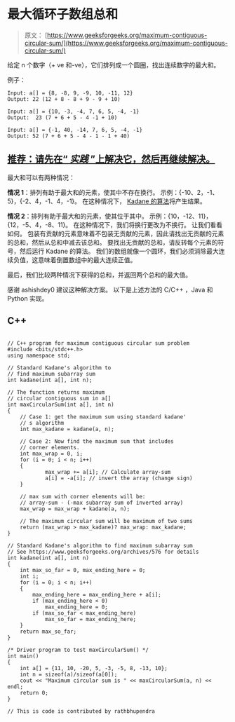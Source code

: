 # 最大循环子数组总和

> 原文： [https://www.geeksforgeeks.org/maximum-contiguous-circular-sum/](https://www.geeksforgeeks.org/maximum-contiguous-circular-sum/)

给定 n 个数字（+ ve 和-ve），它们排列成一个圆圈，找出连续数字的最大和。

例子：

```
Input: a[] = {8, -8, 9, -9, 10, -11, 12}
Output: 22 (12 + 8 - 8 + 9 - 9 + 10)

Input: a[] = {10, -3, -4, 7, 6, 5, -4, -1} 
Output:  23 (7 + 6 + 5 - 4 -1 + 10) 

Input: a[] = {-1, 40, -14, 7, 6, 5, -4, -1}
Output: 52 (7 + 6 + 5 - 4 - 1 - 1 + 40)
```

## [推荐：请先在“ ***<u>实践</u>*** ”上解决它，然后再继续解决。](https://practice.geeksforgeeks.org/problems/max-circular-subarray-sum/0)

最大和可以有两种情况：

**情况 1**：排列有助于最大和的元素，使其中不存在换行。 示例：{-10、2，-1、5}，{-2、4，-1、4，-1}。 在这种情况下， [Kadane 的算法](https://www.geeksforgeeks.org/archives/576)将产生结果。

**情况 2**：排列有助于最大和的元素，使其位于其中。 示例：{10，-12、11}，{12，-5、4，-8、11}。 在这种情况下，我们将换行更改为不换行。 让我们看看如何。 包装有贡献的元素意味着不包装无贡献的元素，因此请找出无贡献的元素的总和，然后从总和中减去该总和。 要找出无贡献的总和，请反转每个元素的符号，然后运行 Kadane 的算法。
我们的数组就像一个圆环，我们必须消除最大连续负值，这意味着倒置数组中的最大连续正值。

最后，我们比较两种情况下获得的总和，并返回两个总和的最大值。

感谢 ashishdey0 建议这种解决方案。 以下是上述方法的 C/C++ ，Java 和 Python 实现。

## C++ 

```

// C++ program for maximum contiguous circular sum problem  
#include <bits/stdc++.h> 
using namespace std; 

// Standard Kadane's algorithm to  
// find maximum subarray sum  
int kadane(int a[], int n);  

// The function returns maximum  
// circular contiguous sum in a[]  
int maxCircularSum(int a[], int n)  
{  
    // Case 1: get the maximum sum using standard kadane'  
    // s algorithm  
    int max_kadane = kadane(a, n);  

    // Case 2: Now find the maximum sum that includes  
    // corner elements.  
    int max_wrap = 0, i;  
    for (i = 0; i < n; i++)  
    {  
            max_wrap += a[i]; // Calculate array-sum  
            a[i] = -a[i]; // invert the array (change sign)  
    }  

    // max sum with corner elements will be:  
    // array-sum - (-max subarray sum of inverted array)  
    max_wrap = max_wrap + kadane(a, n);  

    // The maximum circular sum will be maximum of two sums  
    return (max_wrap > max_kadane)? max_wrap: max_kadane;  
}  

// Standard Kadane's algorithm to find maximum subarray sum  
// See https://www.geeksforgeeks.org/archives/576 for details  
int kadane(int a[], int n)  
{  
    int max_so_far = 0, max_ending_here = 0;  
    int i;  
    for (i = 0; i < n; i++)  
    {  
        max_ending_here = max_ending_here + a[i];  
        if (max_ending_here < 0)  
            max_ending_here = 0;  
        if (max_so_far < max_ending_here)  
            max_so_far = max_ending_here;  
    }  
    return max_so_far;  
}  

/* Driver program to test maxCircularSum() */
int main()  
{  
    int a[] = {11, 10, -20, 5, -3, -5, 8, -13, 10};  
    int n = sizeof(a)/sizeof(a[0]);  
    cout << "Maximum circular sum is " << maxCircularSum(a, n) << endl;  
    return 0;  
}  

// This is code is contributed by rathbhupendra 

```